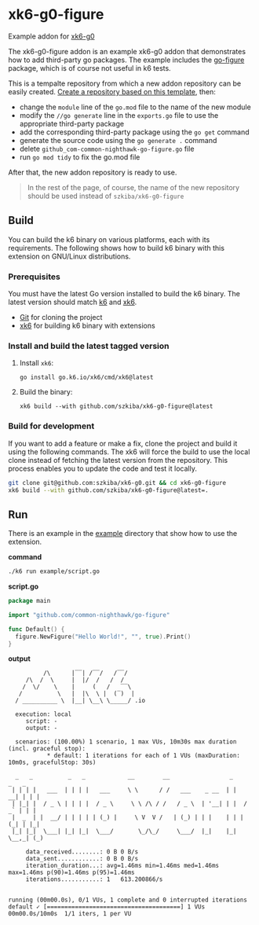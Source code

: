 # xk6-g0-figure

Example addon for [xk6-g0](https://github.com/szkiba/xk6-g0)

The xk6-g0-figure addon is an example xk6-g0 addon that demonstrates how to add third-party go packages. The example includes the [go-figure](https://github.com/common-nighthawk/go-figure) package, which is of course not useful in k6 tests.

This is a tempalte repository from which a new addon repository can be easily created. [Create a repository based on this template](https://github.com/szkiba/xk6-g0-figure/generate), then:
 - change the `module` line of the `go.mod` file to the name of the new module
 - modify the `//go generate` line in the `exports.go` file to use the appropriate third-party package
 - add the corresponding third-party package using the `go get` command
 - generate the source code using the `go generate .` command
 - delete `github_com-common-nighthawk-go-figure.go` file
 - run `go mod tidy` to fix the go.mod file

After that, the new addon repository is ready to use.

> In the rest of the page, of course, the name of the new repository should be used instead of `szkiba/xk6-g0-figure`

## Build

You can build the k6 binary on various platforms, each with its requirements. The following shows how to build k6 binary with this extension on GNU/Linux distributions.

### Prerequisites

You must have the latest Go version installed to build the k6 binary. The latest version should match [k6](https://github.com/grafana/k6#build-from-source) and [xk6](https://github.com/grafana/xk6#requirements).

- [Git](https://git-scm.com/) for cloning the project
- [xk6](https://github.com/grafana/xk6) for building k6 binary with extensions

### Install and build the latest tagged version

1. Install `xk6`:

   ```shell
   go install go.k6.io/xk6/cmd/xk6@latest
   ```

2. Build the binary:

   ```shell
   xk6 build --with github.com/szkiba/xk6-g0-figure@latest
   ```

### Build for development

If you want to add a feature or make a fix, clone the project and build it using the following commands. The xk6 will force the build to use the local clone instead of fetching the latest version from the repository. This process enables you to update the code and test it locally.

```bash
git clone git@github.com:szkiba/xk6-g0.git && cd xk6-g0-figure
xk6 build --with github.com/szkiba/xk6-g0-figure@latest=.
```

## Run

There is an example in the [example](https://github.com/szkiba/xk6-g0-figure/tree/master/example) directory that show how to use the extension.

**command**
```bash
./k6 run example/script.go
```

**script.go**
```go
package main

import "github.com/common-nighthawk/go-figure"

func Default() {
  figure.NewFigure("Hello World!", "", true).Print()
}
```

**output**
```plain
          /\      |‾‾| /‾‾/   /‾‾/   
     /\  /  \     |  |/  /   /  /    
    /  \/    \    |     (   /   ‾‾\  
   /          \   |  |\  \ |  (‾)  | 
  / __________ \  |__| \__\ \_____/ .io

  execution: local
     script: -
     output: -

  scenarios: (100.00%) 1 scenario, 1 max VUs, 10m30s max duration (incl. graceful stop):
           * default: 1 iterations for each of 1 VUs (maxDuration: 10m0s, gracefulStop: 30s)

  _   _          _   _            __        __                 _       _   _
 | | | |   ___  | | | |   ___     \ \      / /   ___    _ __  | |   __| | | |
 | |_| |  / _ \ | | | |  / _ \     \ \ /\ / /   / _ \  | '__| | |  / _` | | |
 |  _  | |  __/ | | | | | (_) |     \ V  V /   | (_) | | |    | | | (_| | |_|
 |_| |_|  \___| |_| |_|  \___/       \_/\_/     \___/  |_|    |_|  \__,_| (_)

     data_received........: 0 B 0 B/s
     data_sent............: 0 B 0 B/s
     iteration_duration...: avg=1.46ms min=1.46ms med=1.46ms max=1.46ms p(90)=1.46ms p(95)=1.46ms
     iterations...........: 1   613.200866/s


running (00m00.0s), 0/1 VUs, 1 complete and 0 interrupted iterations
default ✓ [======================================] 1 VUs  00m00.0s/10m0s  1/1 iters, 1 per VU
```
